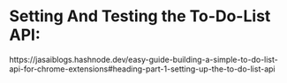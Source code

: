 <h1>Setting And Testing the To-Do-List API:</h1>
https://jasaiblogs.hashnode.dev/easy-guide-building-a-simple-to-do-list-api-for-chrome-extensions#heading-part-1-setting-up-the-to-do-list-api
